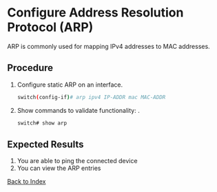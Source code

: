 
# Configure Address Resolution Protocol (ARP) 

ARP is commonly used for mapping IPv4 addresses to MAC addresses. 

## Procedure

1. Configure static ARP on an interface.

    ```bash
    switch(config-if)# arp ipv4 IP-ADDR mac MAC-ADDR
    ```

1. Show commands to validate functionality: . 

    ```bash
    switch# show arp
    ```

## Expected Results 

1. You are able to ping the connected device 
1. You can view the ARP entries 


[Back to Index](index_aruba.md)